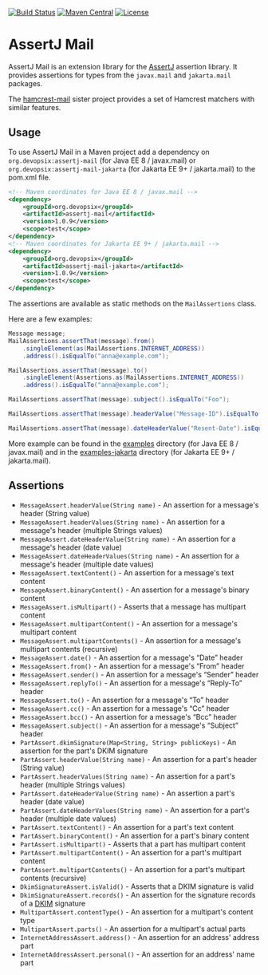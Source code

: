 [![Build Status](https://img.shields.io/github/actions/workflow/status/devopsix/assertj-mail/build.yml)](https://github.com/devopsix/assertj-mail/actions?query=workflow%3ABuild)
[![Maven Central](https://img.shields.io/maven-central/v/org.devopsix/assertj-mail.svg?label=Maven%20Central)](https://search.maven.org/search?q=g:%22org.devopsix%22%20AND%20a:%assertj-mail%22)
[![License](https://img.shields.io/github/license/devopsix/assertj-mail)](LICENSE.txt)

# AssertJ Mail

AssertJ Mail is an extension library for the [AssertJ][] assertion library.
It provides assertions for types from the `javax.mail` and `jakarta.mail` packages.

The [hamcrest-mail][] sister project provides a set of Hamcrest matchers with similar features.

## Usage
To use AssertJ Mail in a Maven project add a dependency on `org.devopsix:assertj-mail` (for Java EE 8 / javax.mail) or
`org.devopsix:assertj-mail-jakarta` (for Jakarta EE 9+ / jakarta.mail) to the pom.xml file.

```xml
<!-- Maven coordinates for Java EE 8 / javax.mail -->
<dependency>
    <groupId>org.devopsix</groupId>
    <artifactId>assertj-mail</artifactId>
    <version>1.0.9</version>
    <scope>test</scope>
</dependency>
<!-- Maven coordinates for Jakarta EE 9+ / jakarta.mail -->
<dependency>
    <groupId>org.devopsix</groupId>
    <artifactId>assertj-mail-jakarta</artifactId>
    <version>1.0.9</version>
    <scope>test</scope>
</dependency>
```

The assertions are available as static methods on the `MailAssertions` class.

Here are a few examples:

```java
Message message;
MailAssertions.assertThat(message).from()
    .singleElement(as(MailAssertions.INTERNET_ADDRESS))
    .address().isEqualTo("anna@example.com");

MailAssertions.assertThat(message).to()
    .singleElement(Assertions.as(MailAssertions.INTERNET_ADDRESS))
    .address().isEqualTo("anna@example.com");

MailAssertions.assertThat(message).subject().isEqualTo("Foo");

MailAssertions.assertThat(message).headerValue("Message-ID").isEqualTo("Foo");

MailAssertions.assertThat(message).dateHeaderValue("Resent-Date").isEqualToIgnoringNanos(date);
```

More example can be found in the [examples](examples) directory (for Java EE 8 / javax.mail) and in the
[examples-jakarta](examples-jakarta) directory (for Jakarta EE 9+ / jakarta.mail).

## Assertions

* `MessageAssert.headerValue(String name)` - An assertion for a message's header (String value)
* `MessageAssert.headerValues(String name)` - An assertion for a message's header (multiple Strings values)
* `MessageAssert.dateHeaderValue(String name)` - An assertion for a message's header (date value)
* `MessageAssert.dateHeaderValues(String name)` - An assertion for a message's header (multiple date values)
* `MessageAssert.textContent()` - An assertion for a message's text content
* `MessageAssert.binaryContent()` - An assertion for a message's binary content
* `MessageAssert.isMultipart()` - Asserts that a message has multipart content
* `MessageAssert.multipartContent()` - An assertion for a message's multipart content
* `MessageAssert.multipartContents()` - An assertion for a message's multipart contents (recursive)
* `MessageAssert.date()` - An assertion for a message's “Date” header
* `MessageAssert.from()` - An assertion for a message's “From” header
* `MessageAssert.sender()` - An assertion for a message's “Sender” header
* `MessageAssert.replyTo()` - An assertion for a message's “Reply-To” header
* `MessageAssert.to()` - An assertion for a message's “To” header
* `MessageAssert.cc()` - An assertion for a message's “Cc” header
* `MessageAssert.bcc()` - An assertion for a message's “Bcc” header
* `MessageAssert.subject()` - An assertion for a message's “Subject” header
* `PartAssert.dkimSignature(Map<String, String> publicKeys)` - An assertion for the part's DKIM signature
* `PartAssert.headerValue(String name)` - An assertion for a part's header (String value)
* `PartAssert.headerValues(String name)` - An assertion for a part's header (multiple Strings values)
* `PartAssert.dateHeaderValue(String name)` - An assertion a part's header (date value)
* `PartAssert.dateHeaderValues(String name)` - An assertion for a part's header (multiple date values)
* `PartAssert.textContent()` - An assertion for a part's text content
* `PartAssert.binaryContent()` - An assertion for a part's binary content
* `PartAssert.isMultipart()` - Asserts that a part has multipart content
* `PartAssert.multipartContent()` - An assertion for a part's multipart content
* `PartAssert.multipartContents()` - An assertion for a part's multipart contents (recursive)
* `DkimSignatureAssert.isValid()` - Asserts that a DKIM signature is valid
* `DkimSignatureAssert.records()` - An assertion for the signature records of a [DKIM][] signature
* `MultipartAssert.contentType()` - An assertion for a multipart's content type
* `MultipartAssert.parts()` - An assertion for a multipart's actual parts
* `InternetAddressAssert.address()` - An assertion for an address' address part
* `InternetAddressAssert.personal()` - An assertion for an address' name part

[AssertJ]: https://github.com/assertj/assertj
[DKIM]: https://tools.ietf.org/html/rfc4871
[hamcrest-mail]: https://github.com/devopsix/hamcrest-mail
